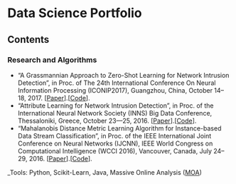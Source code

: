 # Data Science Portfolio


## Contents
### Research and Algorithms
- “A Grassmannian Approach to Zero-Shot Learning for Network Intrusion Detection”, in Proc. of The 24th International Conference On Neural Information Processing (ICONIP2017), Guangzhou, China, October 14–18, 2017. [[Paper](https://arxiv.org/abs/1709.07984)].[[Code](https://arxiv.org/abs/1604.04879)].
- “Attribute Learning for Network Intrusion Detection”, in Proc. of the International Neural Network Society (INNS) Big Data Conference, Thessaloniki, Greece, October 23—25, 2016. [[Paper](https://arxiv.org/abs/1607.08634)].[[Code](https://arxiv.org/abs/1604.04879)].
- “Mahalanobis Distance Metric Learning Algorithm for Instance-based Data Stream Classification”, in Proc. of the IEEE International Joint Conference on Neural Networks (IJCNN), IEEE World Congress on Computational Intelligence (WCCI 2016), Vancouver, Canada, July 24–29, 2016. [[Paper](https://arxiv.org/abs/1604.04879)].[[Code](https://arxiv.org/abs/1604.04879)].

_Tools: Python, Scikit-Learn, Java, Massive Online Analysis ([MOA](https://moa.cms.waikato.ac.nz/))
